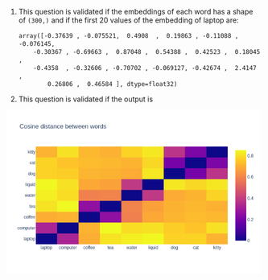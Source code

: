 1. This question is validated if the embeddings of each word has a shape of `(300,)` and if the first 20 values of the embedding of laptop are:

    ```
    array([-0.37639 , -0.075521,  0.4908  ,  0.19863 , -0.11088 , -0.076145,
        -0.30367 , -0.69663 ,  0.87048 ,  0.54388 ,  0.42523 ,  0.18045 ,
        -0.4358  , -0.32606 , -0.70702 , -0.069127, -0.42674 ,  2.4147  ,
            0.26806 ,  0.46584 ], dtype=float32)

    ```

2. This question is validated if the output is 

![alt text][logo]

[logo]: ../w3day05ex1_plot.png "Plot"
